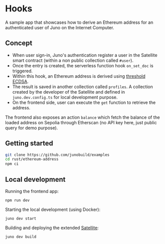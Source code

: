 # Hooks

A sample app that showcases how to derive an Ethereum address for an authenticated user of Juno on the Internet Computer.

## Concept

- When user sign-in, Juno's authentication register a user in the Satellite smart contract (within a non public collection called `#user`).
- Once the entry is created, the serverless function hook `on_set_doc` is triggered.
- Within this hook, an Ethereum address is derived using [threshold ECDSA](https://internetcomputer.org/docs/current/references/t-ecdsa-how-it-works).
- The result is saved in another collection called `profiles`. A collection created by the developer of the Satellite and defined in `juno.dev.config.ts` for local development purpose.
- On the frontend side, user can execute the `get` function to retrieve the address.

The frontend also exposes an action `balance` which fetch the balance of the loaded address on Sepolia through Etherscan (no API key here, just public query for demo purpose).

## Getting started

```bash
git clone https://github.com/junobuild/examples
cd rust/ethereum-address
npm ci
```

## Local development

Running the frontend app:

```
npm run dev
```

Starting the local development (using Docker):

```
juno dev start
```

Building and deploying the extended [Satellite](src/satellite/src/lib.rs):

```
juno dev build
```

